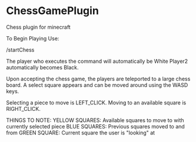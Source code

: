 # ChessGamePlugin
Chess plugin for minecraft

To Begin Playing Use:

/startChess <player2>
  
The player who executes the command will automatically be White
Player2 automatically becomes Black.
  
Upon accepting the chess game, the players are teleported to a large chess board.
A select square appears and can be moved around using the WASD keys.

Selecting a piece to move is LEFT_CLICK.
Moving to an available square is RIGHT_CLICK.
  
THINGS TO NOTE:
  YELLOW SQUARES: Available squares to move to with currently selected piece
  BLUE SQUARES: Previous squares moved to and from
  GREEN SQUARE: Current square the user is "looking" at
